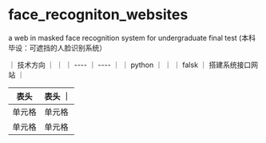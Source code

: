 # face_recogniton_websites
a web in masked face recognition system for undergraduate final test (本科毕设：可遮挡的人脸识别系统）

｜ 技术方向  ｜   ｜
｜ ----  ｜ ----  ｜
｜ python  ｜   ｜
｜ falsk ｜ 搭建系统接口网站 ｜

|  表头   | 表头  ｜
|  ----  | ----  |
| 单元格  | 单元格 |
| 单元格  | 单元格 |
